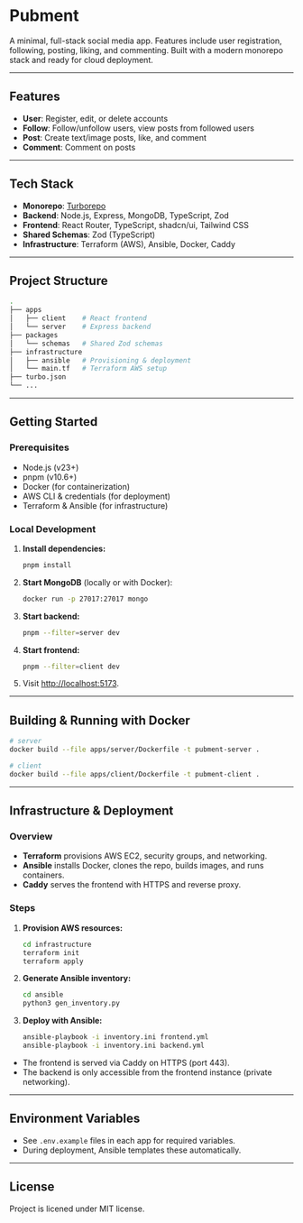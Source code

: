 # Pubment

A minimal, full-stack social media app. Features include user registration, following, posting, liking, and commenting. Built with a modern monorepo stack and ready for cloud deployment.

---

## Features

- **User**: Register, edit, or delete accounts
- **Follow**: Follow/unfollow users, view posts from followed users
- **Post**: Create text/image posts, like, and comment
- **Comment**: Comment on posts

---

## Tech Stack

- **Monorepo**: [Turborepo](https://turbo.build/)
- **Backend**: Node.js, Express, MongoDB, TypeScript, Zod
- **Frontend**: React Router, TypeScript, shadcn/ui, Tailwind CSS
- **Shared Schemas**: Zod (TypeScript)
- **Infrastructure**: Terraform (AWS), Ansible, Docker, Caddy

---

## Project Structure

```sh
.
├── apps
│   ├── client    # React frontend
│   └── server    # Express backend
├── packages
│   └── schemas   # Shared Zod schemas
├── infrastructure
│   ├── ansible   # Provisioning & deployment
│   └── main.tf   # Terraform AWS setup
├── turbo.json
└── ...

```

---

## Getting Started

### Prerequisites

- Node.js (v23+)
- pnpm (v10.6+)
- Docker (for containerization)
- AWS CLI & credentials (for deployment)
- Terraform & Ansible (for infrastructure)

### Local Development

1. **Install dependencies:**

   ```bash
   pnpm install
   ```

2. **Start MongoDB** (locally or with Docker):

   ```bash
   docker run -p 27017:27017 mongo
   ```

3. **Start backend:**

   ```bash
   pnpm --filter=server dev
   ```

4. **Start frontend:**

   ```bash
   pnpm --filter=client dev
   ```

5. Visit [http://localhost:5173](http://localhost:5173).

---

## Building & Running with Docker

```bash
# server
docker build --file apps/server/Dockerfile -t pubment-server .

# client
docker build --file apps/client/Dockerfile -t pubment-client .
```

---

## Infrastructure & Deployment

### Overview

- **Terraform** provisions AWS EC2, security groups, and networking.
- **Ansible** installs Docker, clones the repo, builds images, and runs containers.
- **Caddy** serves the frontend with HTTPS and reverse proxy.

### Steps

1. **Provision AWS resources:**

   ```bash
   cd infrastructure
   terraform init
   terraform apply
   ```

2. **Generate Ansible inventory:**

   ```bash
   cd ansible
   python3 gen_inventory.py
   ```

3. **Deploy with Ansible:**

   ```bash
   ansible-playbook -i inventory.ini frontend.yml
   ansible-playbook -i inventory.ini backend.yml
   ```

- The frontend is served via Caddy on HTTPS (port 443).
- The backend is only accessible from the frontend instance (private networking).

---

## Environment Variables

- See `.env.example` files in each app for required variables.
- During deployment, Ansible templates these automatically.

---

## License

Project is licened under MIT license.
